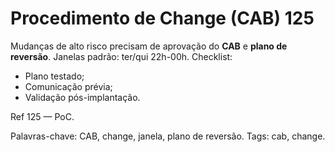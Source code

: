 # Procedimento de Change (CAB) 125

Mudanças de alto risco precisam de aprovação do **CAB** e **plano de reversão**.
Janelas padrão: ter/qui 22h-00h.
Checklist:
- Plano testado;
- Comunicação prévia;
- Validação pós-implantação.

Ref 125 — PoC.

Palavras-chave: CAB, change, janela, plano de reversão.
Tags: cab, change.
